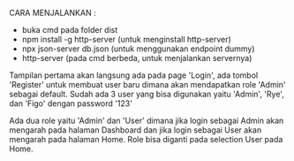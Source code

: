 CARA MENJALANKAN :
- buka cmd pada folder dist
- npm install -g http-server (untuk menginstall http-server)
- npx json-server db.json (untuk menggunakan endpoint dummy)
- http-server (pada cmd berbeda, untuk menjalankan servernya)

Tampilan pertama akan langsung ada pada page 'Login', ada tombol 'Register' untuk membuat user baru
dimana akan mendapatkan role 'Admin' sebagai default. Sudah ada 3 user yang bisa digunakan yaitu 'Admin',
'Rye', dan 'Figo' dengan password '123'

Ada dua role yaitu 'Admin' dan 'User' dimana jika login sebagai Admin akan mengarah pada halaman Dashboard
dan jika login sebagai User akan mengarah pada halaman Home. Role bisa diganti pada selection User pada Home.
